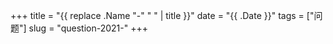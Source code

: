 +++
title = "{{ replace .Name "-" " " | title }}"
date = "{{ .Date }}"
tags = ["问题"]
slug = "question-2021-"
+++
